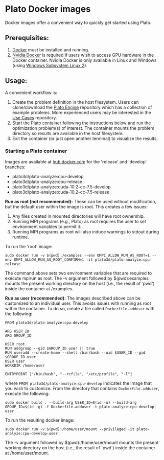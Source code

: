 # Plato Docker images
Docker images offer a convenient way to quickly get started using Plato.  
## Prerequisites:
1. [Docker](https://docs.docker.com/engine/install/) must be installed and running.
2. [Nvidia Docker](https://docs.nvidia.com/datacenter/cloud-native/container-toolkit/install-guide.html) is required if users wish to access GPU hardware in the Docker container.  Nvidia Docker is only available in Linux and Windows (using [Windows Subsystem Linux 2](https://docs.microsoft.com/en-us/windows/wsl/install-win10)).
## Usage:
A convenient workflow is:
1. Create the problem definition in the host filesystem.  Users can clone/download the [Plato Engine](https://github.com/platoengine/platoengine/tree/docker) repository which has a collection of example problems.  More experienced users may be interested in the [Use Cases](https://github.com/platoengine/use_cases) repository.
2. Start the Plato container following the instructions below and run the optimization problem(s) of interest.  The container mounts the problem directory so results are available in the host filesystem.
3. Exit the container (or just open another terminal) to visualize the results. 

### Starting a Plato container
Images are available at [hub.docker.com](https://hub.docker.com/u/plato3d) for the 'release' and 'develop' branches:  
- plato3d/plato-analyze:cpu-develop
- plato3d/plato-analyze:cpu-release
- plato3d/plato-analyze:cuda-10.2-cc-7.5-develop
- plato3d/plato-analyze:cuda-10.2-cc-7.5-release

**Run as root (not recommended):** These can be used without modification, but the default user within the image is root.  This creates a few issues:
1. Any files created in mounted directories will have root ownership.
2. Running MPI programs (e.g., Plato) as root requires the user to set environment variables to permit it.
3. Running MPI programs as root will also induce warnings to stdout during runtime.

To run the 'root' image:
```shell
sudo docker run -v $(pwd):/examples --env OMPI_ALLOW_RUN_AS_ROOT=1 --env OMPI_ALLOW_RUN_AS_ROOT_CONFIRM=1 -it plato3d/plato-analyze:cpu-release
```
The command above sets two environment variables that are required to execute mpirun as root.  The -v argument followed by $(pwd):examples mounts the present working directory on the host (i.e., the result of 'pwd') inside the container at /examples.

**Run as user (recommended):** The images described above can be customized to an individual user.  This avoids issues with running as root within the container.  To do so, create a file called `Dockerfile.adduser` with the following:
```shell
FROM plato3d/plato-analyze:cpu-develop

ARG USER_ID
ARG GROUP_ID

USER root
RUN addgroup --gid $GROUP_ID user || true
RUN useradd --create-home --shell /bin/bash --uid $USER_ID --gid $GROUP_ID user
USER user
WORKDIR /home/user

ENTRYPOINT ["/bin/bash", "--rcfile", "/etc/profile", "-l"]
```
where `FROM plato3d/plato-analyze:cpu-develop` indicates the image that you wish to customize. From the directory that contains `Dockerfile.adduser`, execute the following:
```shell
sudo docker build . --build-arg USER_ID=$(id -u) --build-arg GROUP_ID=$(id -g) -f Dockerfile.adduser -t plato-analyze:cpu-develop-user
```

To run the resulting docker image:
```shell
sudo docker run -v $(pwd):/home/user/mount --privileged -it plato-analyze:cpu-develop-user
```

The -v argument followed by $(pwd):/home/user/mount mounts the present working directory on the host (i.e., the result of 'pwd') inside the container at /home/user/mount.
